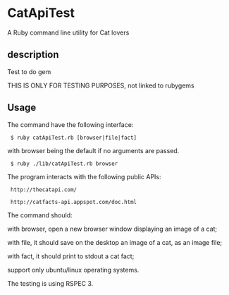 # CatApiTest

A Ruby command line utility for Cat lovers

## description

Test to do gem

THIS IS ONLY FOR TESTING PURPOSES, not linked to rubygems
    
## Usage

The command  have the following interface:

     $ ruby catApiTest.rb [browser|file|fact]

with browser being the default if no arguments are passed.

     $ ruby ./lib/catApiTest.rb browser

The program  interacts with the following public APIs:

     http://thecatapi.com/

     http://catfacts-api.appspot.com/doc.html

The command should:

with browser, open a new browser window displaying an image of a cat;

with file, it should save on the desktop an image of a cat, as an image file;

with fact, it should print to stdout a cat fact;


support only ubuntu/linux operating systems.

The testing is using RSPEC 3.
